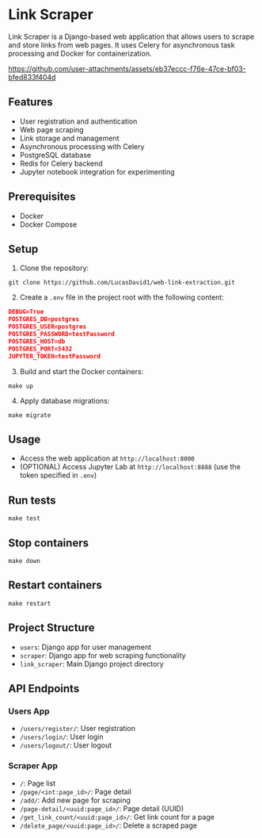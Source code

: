# Link Scraper

Link Scraper is a Django-based web application that allows users to scrape and store links from web pages. It uses Celery for asynchronous task processing and Docker for containerization.

https://github.com/user-attachments/assets/eb37eccc-f76e-47ce-bf03-bfed833f404d

## Features

- User registration and authentication
- Web page scraping
- Link storage and management
- Asynchronous processing with Celery
- PostgreSQL database
- Redis for Celery backend
- Jupyter notebook integration for experimenting

## Prerequisites

- Docker
- Docker Compose

## Setup

1. Clone the repository:
```shell
git clone https://github.com/LucasDavid1/web-link-extraction.git
```
2. Create a `.env` file in the project root with the following content:
```json
DEBUG=True
POSTGRES_DB=postgres
POSTGRES_USER=postgres
POSTGRES_PASSWORD=testPassword
POSTGRES_HOST=db
POSTGRES_PORT=5432
JUPYTER_TOKEN=testPassword
```
3. Build and start the Docker containers:
```shell
make up
```
4. Apply database migrations:
```shell
make migrate
```

## Usage

- Access the web application at `http://localhost:8000`
- (OPTIONAL) Access Jupyter Lab at `http://localhost:8888` (use the token specified in `.env`)

## Run tests
```shell
make test
```


## Stop containers
```shell
make down
```

## Restart containers
```shell
make restart
```

## Project Structure

- `users`: Django app for user management
- `scraper`: Django app for web scraping functionality
- `link_scraper`: Main Django project directory

## API Endpoints

### Users App
- `/users/register/`: User registration
- `/users/login/`: User login
- `/users/logout/`: User logout

### Scraper App
- `/`: Page list
- `/page/<int:page_id>/`: Page detail
- `/add/`: Add new page for scraping
- `/page-detail/<uuid:page_id>/`: Page detail (UUID)
- `/get_link_count/<uuid:page_id>/`: Get link count for a page
- `/delete_page/<uuid:page_id>/`: Delete a scraped page
